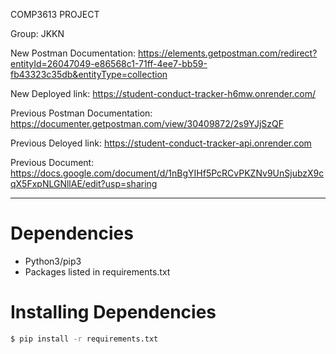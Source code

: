 COMP3613 PROJECT

Group: JKKN

New Postman Documentation: https://elements.getpostman.com/redirect?entityId=26047049-e86568c1-71ff-4ee7-bb59-fb43323c35db&entityType=collection

New Deployed link: https://student-conduct-tracker-h6mw.onrender.com/


Previous Postman Documentation: https://documenter.getpostman.com/view/30409872/2s9YJjSzQF 

Previous Deloyed link: https://student-conduct-tracker-api.onrender.com

Previous Document: https://docs.google.com/document/d/1nBgYIHf5PcRCvPKZNv9UnSjubzX9cqX5FxpNLGNllAE/edit?usp=sharing 


---
# Dependencies
* Python3/pip3
* Packages listed in requirements.txt

# Installing Dependencies
```bash
$ pip install -r requirements.txt
```
